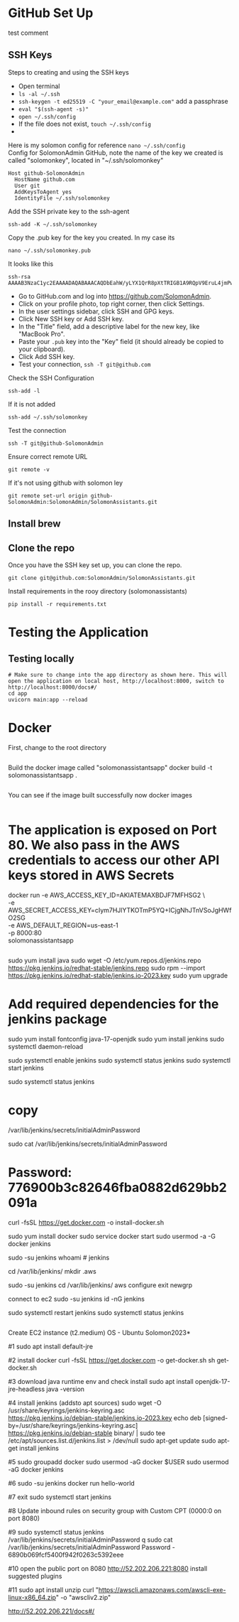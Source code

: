 # GitHub Set Up
test comment 
## SSH Keys
Steps to creating and using the SSH keys
- Open terminal
- ```ls -al ~/.ssh```
- ```ssh-keygen -t ed25519 -C "your_email@example.com"``` add a passphrase
- ```eval "$(ssh-agent -s)"```
- ```open ~/.ssh/config```
- If the file does not exist, ```touch ~/.ssh/config```
-      

Here is my solomon config for reference
```nano ~/.ssh/config```                                                              
Config for SolomonAdmin GitHub, note the name of the key we created is called "solomonkey", located in "~/.ssh/solomonkey"
```
Host github-SolomonAdmin
  HostName github.com
  User git
  AddKeysToAgent yes
  IdentityFile ~/.ssh/solomonkey
```
Add the SSH private key to the ssh-agent
```
ssh-add -K ~/.ssh/solomonkey
```
Copy the .pub key for the key you created. In my case its 
```
nano ~/.ssh/solomonkey.pub
```
It looks like this 
```
ssh-rsa AAAAB3NzaC1yc2EAAAADAQABAAACAQDbEahW/yLYX1QrR8pXtTRIGB1A9RQpV9EruL4jmPwZI/Padx+Q2u4BwM6fZsdzNNKd1UmG8r/GLi7tLEq/m3mOjelx4C9dayjbaCwPJEqJjsn2lsnqyUW+wSxQNDhg>
```
- Go to GitHub.com and log into https://github.com/SolomonAdmin.
- Click on your profile photo, top right corner, then click Settings.
- In the user settings sidebar, click SSH and GPG keys.
- Click New SSH key or Add SSH key.
- In the "Title" field, add a descriptive label for the new key, like "MacBook Pro".
- Paste your `.pub` key into the "Key" field (it should already be copied to your clipboard).
- Click Add SSH key.
- Test your connection, ```ssh -T git@github.com```

Check the SSH Configuration
```
ssh-add -l
```
If it is not added
```
ssh-add ~/.ssh/solomonkey
```

Test the connection
```
ssh -T git@github-SolomonAdmin
```
Ensure correct remote URL
```
git remote -v
```
If it's not using github with solomon ley
```
git remote set-url origin github-SolomonAdmin:SolomonAdmin/SolomonAssistants.git
```

## Install brew

## Clone the repo
Once you have the SSH key set up, you can clone the repo.
```
git clone git@github.com:SolomonAdmin/SolomonAssistants.git
```

Install requirements in the rooy directory (solomonassistants)
```
pip install -r requirements.txt
```

# Testing the Application
## Testing locally
```
# Make sure to change into the app directory as shown here. This will open the application on local host, http://localhost:8000, switch to http://localhost:8000/docs#/
cd app
uvicorn main:app --reload  
```
# Docker
First, change to the root directory 
```cd ~/SolomonAssistants
```
Build the docker image called "solomonassistantsapp"
docker build -t solomonassistantsapp .
```
```
You can see if the image built successfully now
docker images
```
```
# The application is exposed on Port 80. We also pass in the AWS credentials to access our other API keys stored in AWS Secrets
docker run -e AWS_ACCESS_KEY_ID=AKIATEMAXBDJF7MFHSG2 \                
           -e AWS_SECRET_ACCESS_KEY=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 \
           -e AWS_DEFAULT_REGION=us-east-1 \
           -p 8000:80 \
           solomonassistantsapp
```

```
sudo yum install java
sudo wget -O /etc/yum.repos.d/jenkins.repo \
    https://pkg.jenkins.io/redhat-stable/jenkins.repo
sudo rpm --import https://pkg.jenkins.io/redhat-stable/jenkins.io-2023.key
sudo yum upgrade
# Add required dependencies for the jenkins package
sudo yum install fontconfig java-17-openjdk
sudo yum install jenkins
sudo systemctl daemon-reload

sudo systemctl enable jenkins
sudo systemctl status jenkins
sudo systemctl start jenkins

sudo systemctl status jenkins
# copy
/var/lib/jenkins/secrets/initialAdminPassword

sudo cat /var/lib/jenkins/secrets/initialAdminPassword
# Password: 776900b3c82646fba0882d629bb2091a

curl -fsSL https://get.docker.com -o install-docker.sh

sudo yum install docker
sudo service docker start
sudo usermod -a -G docker jenkins

sudo -su jenkins
whoami # jenkins

cd /var/lib/jenkins/
mkdir .aws

sudo -su jenkins
cd /var/lib/jenkins/
aws configure
exit
newgrp

connect to ec2
sudo -su jenkins
id -nG jenkins

sudo systemctl restart jenkins
sudo systemctl status jenkins

```

```
Create EC2 instance (t2.medium)
OS - Ubuntu
Solomon2023*

#1
sudo apt install default-jre

#2 install docker 
curl -fsSL https://get.docker.com -o get-docker.sh
sh get-docker.sh

#3 download java runtime env and check install
sudo apt install openjdk-17-jre-headless
java -version

#4 install jenkins (addsto apt sources)
sudo wget -O /usr/share/keyrings/jenkins-keyring.asc \
  https://pkg.jenkins.io/debian-stable/jenkins.io-2023.key
echo deb [signed-by=/usr/share/keyrings/jenkins-keyring.asc] \
  https://pkg.jenkins.io/debian-stable binary/ | sudo tee \
  /etc/apt/sources.list.d/jenkins.list > /dev/null
sudo apt-get update
sudo apt-get install jenkins

#5 
sudo groupadd docker
sudo usermod -aG docker $USER
sudo usermod -aG docker jenkins

#6 
sudo -su jenkins 
docker run hello-world

#7 
exit
sudo systemctl start jenkins

#8 
Update inbound rules on security group with Custom CPT (0000:0 on port 8080)

#9
sudo systemctl status jenkins
/var/lib/jenkins/secrets/initialAdminPassword
q
sudo cat /var/lib/jenkins/secrets/initialAdminPassword
Password - 6890b069fcf5400f942f0263c5392eee

#10 open the public port on 8080
http://52.202.206.221:8080
install suggested plugins

#11 
sudo apt install unzip
curl "https://awscli.amazonaws.com/awscli-exe-linux-x86_64.zip" -o "awscliv2.zip"

http://52.202.206.221/docs#/
```